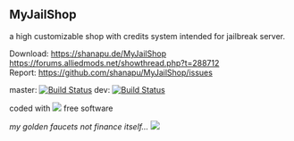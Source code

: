 ## MyJailShop
  
  a high customizable shop with credits system intended for jailbreak server.
  
Download: https://shanapu.de/MyJailShop  
https://forums.alliedmods.net/showthread.php?t=288712  
Report: https://github.com/shanapu/MyJailShop/issues  
  
master: [![Build Status](https://img.shields.io/travis/shanapu/MyJailShop/master.svg?style=flat-square)](https://travis-ci.org/shanapu/MyJailShop?branch=master)  dev: [![Build Status](https://img.shields.io/travis/shanapu/MyJailShop/dev.svg?style=flat-square)](https://travis-ci.org/shanapu/MyJailShop?branch=dev)  
  
  
  
coded with ![](http://shanapu.de/githearth-small.png) free software
  
*my golden faucets not finance itself...* [ ![](http://shanapu.de/donate.gif)](https://www.paypal.com/cgi-bin/webscr?cmd=_s-xclick&hosted_button_id=QT8TVRSYWP53J)




